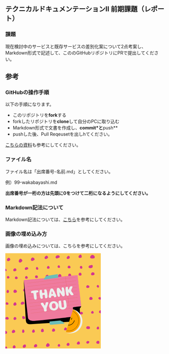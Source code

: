 ## テクニカルドキュメンテーションII 前期課題（レポート）

### 課題
現在検討中のサービスと既存サービスの差別化案について2点考案し、Markdown形式で記述して、こののGitHubリポジトリにPRで提出してください。

## 参考

### GitHubの操作手順
以下の手順になります。
- このリポジトリを**fork**する
- forkしたリポジトリを**clone**して自分のPCに取り込む
- Markdown形式で文書を作成し、**commit*と**push**
- pushした後、Pull Reqeusetを出しhてください。

[こちらの資料](https://docs.google.com/presentation/d/169-YBqHCO3yCW4bchHUy7WWkCKWL89AFV2LKN6gINzU/edit?usp=sharing)も参考にしてください。

### ファイル名
ファイル名は「出席番号-名前.md」としてください。

例）99-wakabayashi.md

**出席番号が一桁の方は先頭に0をつけて二桁になるようにしてください。**

### Markdown記法について
Markdown記法については、[こちら](https://gist.github.com/mignonstyle/083c9e1651d7734f84c99b8cf49d57fa)を参考にしてください。

### 画像の埋め込み方
画像の埋め込みについては、こちらを参考にしてください。

![画像埋め込みサンプル](/images/99-wakabayashi/sample.png)
